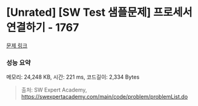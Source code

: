 # [Unrated] [SW Test 샘플문제] 프로세서 연결하기 - 1767 

[문제 링크](https://swexpertacademy.com/main/code/problem/problemDetail.do?contestProbId=AV4suNtaXFEDFAUf) 

### 성능 요약

메모리: 24,248 KB, 시간: 221 ms, 코드길이: 2,334 Bytes



> 출처: SW Expert Academy, https://swexpertacademy.com/main/code/problem/problemList.do